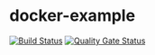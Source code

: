 # docker-example
[![Build Status](https://travis-ci.com/chullino/docker-example.svg?branch=master)](https://travis-ci.com/chullino/docker-example)
[![Quality Gate Status](https://sonarcloud.io/api/project_badges/measure?project=chullino_docker-example&metric=alert_status)](https://sonarcloud.io/dashboard?id=chullino_docker-example)
